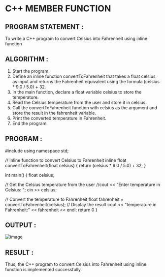 # C++ MEMBER FUNCTION

## PROGRAM STATEMENT :
To write a C++ program to convert Celsius into Fahrenheit using inline function

## ALGORITHM :

1.	Start the program.
2.	Define an inline function convertToFahrenheit that takes a float celsius as input and returns the Fahrenheit equivalent using the formula (celsius * 9.0 / 5.0) + 32.
3.	In the main function, declare a float variable celsius to store the temperature.
4.	Read the Celsius temperature from the user and store it in celsius.
5.	Call the convertToFahrenheit function with celsius as the argument and store the result in the fahrenheit variable.
6.	Print the converted temperature in Fahrenheit.
7.	End the program.

## PROGRAM :

#include <iostream> using namespace std;

// Inline function to convert Celsius to Fahrenheit inline float convertToFahrenheit(float celsius) {
return (celsius * 9.0 / 5.0) + 32;
}

int main() { float celsius;

// Get the Celsius temperature from the user
//cout << "Enter temperature in Celsius: "; cin >> celsius;

// Convert the temperature to Fahrenheit
float fahrenheit = convertToFahrenheit(celsius);
// Display the result
cout << "temperature in Fahrenheit:" << fahrenheit << endl;
 return 0 
}

## OUTPUT :
![image](https://github.com/user-attachments/assets/ff554026-e287-437d-bc02-9a0526fd4385)

## RESULT :
Thus, the C++ program to convert Celsius into Fahrenheit using inline function is implemented successfully.

